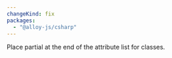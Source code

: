 ```yaml
---
changeKind: fix
packages:
  - "@alloy-js/csharp"
---
```


Place partial at the end of the attribute list for classes.